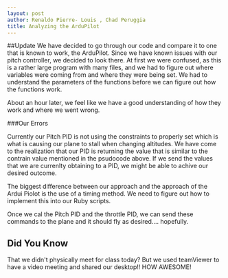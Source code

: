```yaml
---
layout: post
author: Renaldo Pierre- Louis , Chad Peruggia
title: Analyzing the ArduPilot
---
```


##Update
We have decided to go through our code and compare it to one that is known to work, the ArduPilot.  Since we have known issues with our pitch controller, we decided to look there.  At first we were confused, as this is a rather large program with many files, and we had to figure out where variables were coming from and where they were being set.  We had to understand the parameters of the functions before we can figure out how the functions work.

About an hour later, we feel like we have a good understanding of how they work and where we went wrong.

###Our Errors

Currently our Pitch PID is not using the constraints to properly set which is what is causing our plane to stall when changing altitudes.  We have come to the realization that our PID is returning the value that is similar to the contrain value mentioned in the psudocode above.  If we send the values that we are currenlty obtaining to a PID, we might be able to achive our desired outcome.

The biggest difference between our approach and the approach of the Ardui Piolot is the use of a timing method.  We need to figure out how to implement this into our Ruby scripts.

Once we cal the Pitch PID and the throttle PID, we can send these commands to the plane and it should fly as desired.... hopefully.

## Did You Know
That we didn't physically meet for class today? But we used teamViewer to have a video meeting and shared our desktop!! HOW AWESOME!

